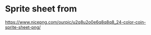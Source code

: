 # Sprite sheet from 
https://www.nicepng.com/ourpic/u2q8u2o0e6q8q8q8_24-color-coin-sprite-sheet-png/